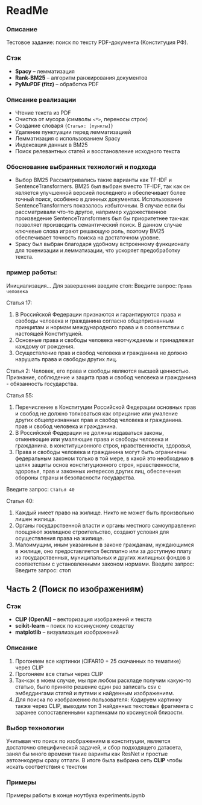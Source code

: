 
# ReadMe
### Описание

Тестовое задание: поиск по тексту PDF-документа (Конституция РФ).

### Стэк
-   **Spacy** – лемматизация
-   **Rank-BM25** – алгоритм ранжирования документов
-   **PyMuPDF (fitz)** – обработка PDF

### Описание реализации
-   Чтение текста из PDF
-   Очистка от мусора (символы `<*>`, переносы строк)
-   Создание словаря `{Статья: [пункты]}`
-   Удаление пунктуации перед лемматизацией
-   Лемматизация с использованием Spacy
-   Индексация данных в BM25
-   Поиск релевантных статей и восстановление исходного текста

### Обоснование выбранных технологий и подхода 
- Выбор BM25
Рассматривались такие варианты как TF-IDF и SentenceTransformers.
BM25 был выбран вместо TF-IDF, так как он является улучшенной версией последнего и обеспечивает более точный поиск, особенно в длинных документах.
Использование SentenceTransformers показалось избыточным. В случае если бы рассматривали что-то другое, например художественное произведение SentenceTransformers был бы приоритетнее так-как позволяет производить семантический поиск. В данном случае ключевые слова играют решающую роль, поэтому BM25 обеспечивает точность поиска на достаточном уровне.
- Spacy 
был выбран благодаря удобному встроенному функционалу для токенизации и лемматизации, что ускоряет предобработку текста. 

### пример работы:

Инициализация...
Для завершения введите стоп:
Введите запрос:
`Права человека`

Статья 17:
1. В Российской Федерации признаются и гарантируются права и свободы человека и гражданина согласно общепризнанным принципам и нормам международного права и в соответствии с настоящей Конституцией.
2. Основные права и свободы человека неотчуждаемы и принадлежат каждому от рождения.
3. Осуществление прав и свобод человека и гражданина не должно нарушать права и свободы других лиц.

Статья 2:
Человек, его права и свободы являются высшей ценностью. Признание, соблюдение и защита прав и свобод человека и гражданина - обязанность государства.

Статья 55:
1. Перечисление в Конституции Российской Федерации основных прав и свобод не должно толковаться как отрицание или умаление других общепризнанных прав и свобод человека и гражданина. прав и свобод человека и гражданина.
2. В Российской Федерации не должны издаваться законы, отменяющие или умаляющие права и свободы человека и гражданина.                          в конституционного строя, нравственности, здоровья,
3. Права и свободы человека и гражданина могут быть ограничены федеральным законом только в той мере, в какой это необходимо в целях защиты основ конституционного строя, нравственности, здоровья, прав и законных интересов других лиц, обеспечения обороны страны и безопасности государства.

Введите запрос:
`Статья 40`

Статья 40:
1. Каждый имеет право на жилище. Никто не может быть произвольно лишен жилища.
2. Органы государственной власти и органы местного самоуправления поощряют жилищное строительство, создают условия для осуществления права на жилище.
3. Малоимущим,  иным  указанным  в законе  гражданам,  нуждающимся  в  жилище,  оно предоставляется бесплатно или за доступную плату из государственных, муниципальных и других жилищных фондов в соответствии с установленными законом нормами.
Введите запрос:
Введите запрос:
стоп

## Часть 2 (Поиск по изображениям)

### Стэк
-   **CLIP (OpenAI)** – векторизация изображений и текста
-   **scikit-learn** – поиск по косинусному сходству 
-   **matplotlib** – визуализация изображений
### Описание
1) Прогоняем все картинки (CIFAR10 + 25 скачанных по тематике) через CLIP
2) Прогоняем все статьи через CLIP
3) Так-как в моем случае, мы при любом раскладе получим какую-то статью, было принято решение один раз записать csv с эмбеддингами статей и путями к найденным изображениям. 
4) Для поиска по изображению пользователя: Кодируем картинку также через CLIP, выводим топ 3 найденных текстовых фрагмента c заранее сопоставленными картинками по косинусной близости.    

### Выбор технологии
Учитывая что поиск по изображениям в конституции, является достаточно специфической задачей, и сбор подходящего датасета, занял бы много времени такие варинты как ResNet и простые автоэнкодеры сразу отпали. В итоге была выбрана сеть **CLIP** чтобы искать соответствия с текстом 

### Примеры 
Примеры работы в конце ноутбука experiments.ipynb


